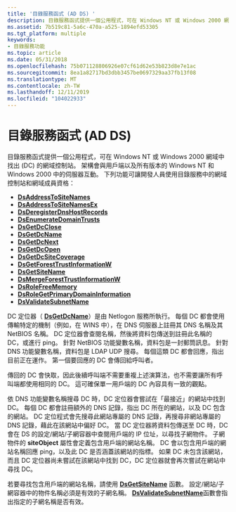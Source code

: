 ```yaml
---
title: '目錄服務函式 (AD DS) '
description: 目錄服務函式提供一個公用程式，可在 Windows NT 或 Windows 2000 網域中找出 (DC) 的網域控制站。
ms.assetid: 7b519c81-5a6c-470a-a525-1894efd53305
ms.tgt_platform: multiple
keywords:
- 目錄服務功能
ms.topic: article
ms.date: 05/31/2018
ms.openlocfilehash: 75b071128806926e07cf61d62e53b823d8e7e1ac
ms.sourcegitcommit: 8ea1a82717bd3dbb3457be0697329aa37fb13f08
ms.translationtype: MT
ms.contentlocale: zh-TW
ms.lasthandoff: 12/11/2019
ms.locfileid: "104022933"
---
```

# <a name="directory-service-functions-ad-ds"></a>目錄服務函式 (AD DS) 

目錄服務函式提供一個公用程式，可在 Windows NT 或 Windows 2000 網域中找出 (DC) 的網域控制站。 架構會與用戶端以及所有版本的 Windows NT 和 Windows 2000 中的伺服器互動。 下列功能可讓開發人員使用目錄服務中的網域控制站和網域成員資格：

-   [**DsAddressToSiteNames**](/windows/desktop/api/Dsgetdc/nf-dsgetdc-dsaddresstositenamesa)
-   [**DsAddressToSiteNamesEx**](/windows/desktop/api/Dsgetdc/nf-dsgetdc-dsaddresstositenamesexa)
-   [**DsDeregisterDnsHostRecords**](/windows/desktop/api/Dsgetdc/nf-dsgetdc-dsderegisterdnshostrecordsa)
-   [**DsEnumerateDomainTrusts**](/windows/desktop/api/Dsgetdc/nf-dsgetdc-dsenumeratedomaintrustsa)
-   [**DsGetDcClose**](/windows/desktop/api/Dsgetdc/nf-dsgetdc-dsgetdcclosew)
-   [**DsGetDcName**](/windows/desktop/api/DsGetDC/nf-dsgetdc-dsgetdcnamea)
-   [**DsGetDcNext**](/windows/desktop/api/Dsgetdc/nf-dsgetdc-dsgetdcnexta)
-   [**DsGetDcOpen**](/windows/desktop/api/Dsgetdc/nf-dsgetdc-dsgetdcopena)
-   [**DsGetDcSiteCoverage**](/windows/desktop/api/Dsgetdc/nf-dsgetdc-dsgetdcsitecoveragea)
-   [**DsGetForestTrustInformationW**](/windows/desktop/api/Dsgetdc/nf-dsgetdc-dsgetforesttrustinformationw)
-   [**DsGetSiteName**](/windows/desktop/api/Dsgetdc/nf-dsgetdc-dsgetsitenamea)
-   [**DsMergeForestTrustInformationW**](/windows/desktop/api/Dsgetdc/nf-dsgetdc-dsmergeforesttrustinformationw)
-   [**DsRoleFreeMemory**](/windows/desktop/api/Dsrole/nf-dsrole-dsrolefreememory)
-   [**DsRoleGetPrimaryDomainInformation**](/windows/desktop/api/Dsrole/nf-dsrole-dsrolegetprimarydomaininformation)
-   [**DsValidateSubnetName**](/windows/desktop/api/Dsgetdc/nf-dsgetdc-dsvalidatesubnetnamea)

DC 定位器（ [**DsGetDcName**](/windows/desktop/api/DsGetDC/nf-dsgetdc-dsgetdcnamea)）是由 Netlogon 服務所執行。 每個 DC 都會使用傳輸特定的機制（例如，在 WINS 中），在 DNS 伺服器上註冊其 DNS 名稱及其 NetBIOS 名稱。 DC 定位器會查閱名稱，然後將資料包傳送到註冊此名稱的 DC，或進行 ping。 針對 NetBIOS 功能變數名稱，資料包是一封郵筒訊息。 針對 DNS 功能變數名稱，資料包是 LDAP UDP 搜尋。 每個這類 DC 都會回應，指出目前正在運作。 第一個要回應的 DC 會傳回給呼叫者。

傳回的 DC 會快取，因此後續呼叫端不需要重複上述演算法，也不需要讓所有呼叫端都使用相同的 DC。 這可確保單一用戶端的 DC 內容具有一致的觀點。

依 DNS 功能變數名稱搜尋 DC 時，DC 定位器會嘗試在「最接近」的網站中找到 DC。 每個 DC 都會註冊額外的 DNS 記錄，指出 DC 所在的網站，以及 DC 包含的網站。 DC 定位程式會先搜尋此網站專屬的 DNS 記錄，再搜尋非網站專屬的 DNS 記錄，藉此在該網站中偏好 DC。 當 DC 定位器將資料包傳送至 DC 時，DC 會在 DS 的設定/網站/子網容器中查閱用戶端的 IP 位址，以尋找子網物件。 子網物件的 **siteObject** 屬性會定義包含用戶端的網站名稱。 DC 會以包含用戶端的網站名稱回應 ping，以及此 DC 是否涵蓋該網站的指標。 如果 DC 未包含該網站，而且 DC 定位器尚未嘗試在該網站中找到 DC，DC 定位器就會再次嘗試在網站中尋找 DC。

若要尋找包含用戶端的網站名稱，請使用 [**DsGetSiteName**](/windows/desktop/api/Dsgetdc/nf-dsgetdc-dsgetsitenamea) 函數。 設定/網站/子網容器中的物件名稱必須是有效的子網名稱。 [**DsValidateSubnetName**](/windows/desktop/api/Dsgetdc/nf-dsgetdc-dsvalidatesubnetnamea)函數會指出指定的子網名稱是否有效。

 

 





